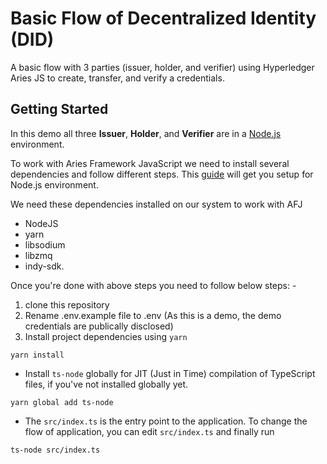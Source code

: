 # Basic Flow of Decentralized Identity (DID)
A basic flow with 3 parties (issuer, holder, and verifier) using Hyperledger Aries JS to create, transfer, and verify a credentials.

## Getting Started
In this demo all three **Issuer**, **Holder**, and **Verifier** are in a [Node.js](https://nodejs.org) environment.

To work with Aries Framework JavaScript we need to install several dependencies and follow different steps. This [guide](https://aries.js.org/guides/getting-started/installation/nodejs) will get you setup for Node.js environment. 

We need these dependencies installed on our system to work with AFJ
- NodeJS
- yarn
- libsodium
- libzmq
- indy-sdk.

Once you're done with above steps you need to follow below steps: -
1. clone this repository
2. Rename .env.example file to .env (As this is a demo, the demo credentials are publically disclosed)
3. Install project dependencies using `yarn`

```
yarn install
```
- Install `ts-node` globally for JIT (Just in Time) compilation of TypeScript files, if you've not installed globally yet. 

```
yarn global add ts-node
```
- The `src/index.ts` is the entry point to the application. To change the flow of application, you can edit `src/index.ts` and finally run

```
ts-node src/index.ts
```







